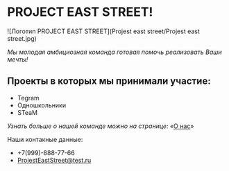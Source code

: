 # **PROJECT EAST STREET!**
![Логотип PROJECT EAST STREET](Projest east street/Projest east street.jpg)

_Мы молодая амбициозная команда готовая помочь реализовать Ваши мечты!_

## Проекты в которых мы принимали участие: ##
- Tegram
- Одношкольники
- STeaM

_Узнать больше о нашей команде можно на странице:_ «[О нас](ABOUTUS/ABOUTUS.md)»

Наши контакные данные:
- +7(999)-888-77-66
- ProjestEastStreet@test.ru